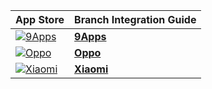 **App Store** | **Branch Integration Guide**
--- | ---
<a href="https://www.9apps.com/">![9Apps](/_assets/img/pages/app-stores/9apps-logo.jpg)</a>|**[9Apps](/app-stores/9apps-app-store/)**
<a href="https://www.oppo.com/">![Oppo](/_assets/img/pages/app-stores/oppo-logo.png)</a>|**[Oppo](/activity-reports-analytics/ads-pre-install-analytics/#oppo)**
<a href="https://www.mi.com/global">![Xiaomi](/_assets/img/pages/app-stores/xiaomi-logo.png)</a>|**[Xiaomi](/activity-reports-analytics/ads-pre-install-analytics/#xiaomi)**
